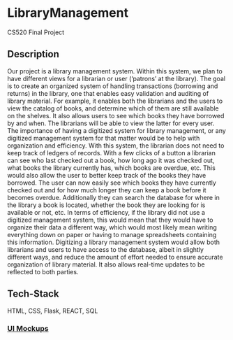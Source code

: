 # LibraryManagement

CS520 Final Project

## Description
Our project is a library management system. Within this system, we plan to have different views for a librarian or user (‘patrons’ at the library). The goal is to create an organized system of handling transactions (borrowing and returns) in the library, one that enables easy validation and auditing of library material. For example, it enables both the librarians and the users to view the catalog of books, and determine which of them are still available on the shelves. It also allows users to see which books they have borrowed by and when. The librarians will be able to view the latter for every user.
The importance of having a digitized system for library management, or any digitized management system for that matter would be to help with organization and efficiency. With this system, the librarian does not need to keep track of ledgers of records. With a few clicks of a button a librarian can see who last checked out a book, how long ago it was checked out, what books the library currently has, which books are overdue, etc. This would also allow the user to better keep track of the books they have borrowed. The user can now easily see which books they have currently checked out and for how much longer they can keep a book before it becomes overdue. Additionally they can search the database for where in the library a book is located, whether the book they are looking for is available or not, etc. In terms of efficiency, if the library did not use a digitized management system, this would mean that they would have to organize their data a different way, which would most likely mean writing everything down on paper or having to manage spreadsheets containing this information. Digitizing a library management system would allow both librarians and users to have access to the database, albeit in slightly different ways, and reduce the amount of effort needed to ensure accurate organization of library material. It also allows real-time updates to be reflected to both parties.

## Tech-Stack
HTML, CSS, Flask, REACT, SQL

### [UI Mockups](https://www.figma.com/file/KjISFzZ9MbHKiAaw4LSMA7/CS-520-Library-Management-Prototype?type=design&node-id=0-1&mode=design&t=w4KTVNnB36AV7dE3-0)

